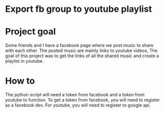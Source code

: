 # Export fb group to youtube playlist

# Project goal

Some friends and I have a facebook page where we post music to share with each other. The posted music are mainly links to youtube videos,
The goal of this project was to get the links of all the shared music and create a playlist in youtube.

# How to

The python script will need a token from facebook and a token from youtube to function.
To get a token from facebook, you will need to register as a facebook dev. For youtube, you will need to register to google api.
